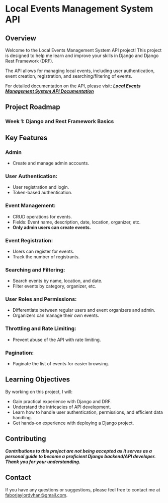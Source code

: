 # **Local Events Management System API**

## **Overview**

Welcome to the Local Events Management System API project! This project is designed to help me learn and improve your skills in Django and Django Rest Framework (DRF).

The API allows for managing local events, including user authentication, event creation, registration, and searching/filtering of events.

For detailed documentation on the API, please visit: [**_Local Events Management System API Documentation_**](/API_DOCUMENTATION.md)

## **Project Roadmap**

### Week 1: Django and Rest Framework Basics

<!-- ### Week 2: Advanced DRF Features

### Week 3: Project Development and Deployment -->

## **Key Features**

### Admin

- Create and manage admin accounts.

### User Authentication:

- User registration and login.
- Token-based authentication.

### Event Management:

- CRUD operations for events.
- Fields: Event name, description, date, location, organizer, etc.
- **Only admin users can create events.**

### Event Registration:

- Users can register for events.
- Track the number of registrants.

### Searching and Filtering:

- Search events by name, location, and date.
- Filter events by category, organizer, etc.

### User Roles and Permissions:

- Differentiate between regular users and event organizers and admin.
- Organizers can manage their own events.

### Throttling and Rate Limiting:

- Prevent abuse of the API with rate limiting.

### Pagination:

- Paginate the list of events for easier browsing.

## **Learning Objectives**

By working on this project, I will:

- Gain practical experience with Django and DRF.
- Understand the intricacies of API development.
- Learn how to handle user authentication, permissions, and efficient data handling.
- Get hands-on experience with deploying a Django project.

## **Contributing**

**_Contributions to this project are not being accepted as it serves as a personal guide to become a proficient Django backend/API developer. Thank you for your understanding._**

## **Contact**

If you have any questions or suggestions, please feel free to contact me at faborjaylordvhan@gmail.com.
